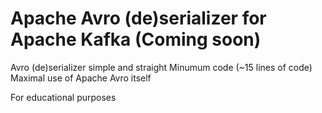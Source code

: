 # Apache Avro (de)serializer for Apache Kafka (Coming soon)
Avro (de)serializer simple and straight
Minumum code (~15 lines of code)
Maximal use of Apache Avro itself

For educational purposes
